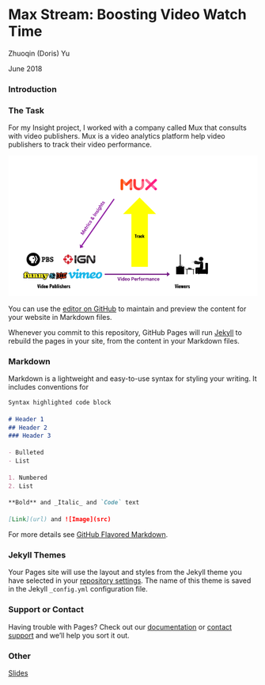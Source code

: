 # Max Stream: Boosting Video Watch Time
Zhuoqin (Doris) Yu 

June 2018

### Introduction

### The Task
For my Insight project, I worked with a company called Mux that consults with video publishers. Mux is a video analytics platform help video publishers to track their video performance. 

![mux_intro](https://github.com/zhuoqinyu/MaxStream/blob/master/mux_intro.png)








You can use the [editor on GitHub](https://github.com/zhuoqinyu/MaxStream/edit/master/index.md) to maintain and preview the content for your website in Markdown files.

Whenever you commit to this repository, GitHub Pages will run [Jekyll](https://jekyllrb.com/) to rebuild the pages in your site, from the content in your Markdown files.

### Markdown

Markdown is a lightweight and easy-to-use syntax for styling your writing. It includes conventions for

```markdown
Syntax highlighted code block

# Header 1
## Header 2
### Header 3

- Bulleted
- List

1. Numbered
2. List

**Bold** and _Italic_ and `Code` text

[Link](url) and ![Image](src)
```

For more details see [GitHub Flavored Markdown](https://guides.github.com/features/mastering-markdown/).

### Jekyll Themes

Your Pages site will use the layout and styles from the Jekyll theme you have selected in your [repository settings](https://github.com/zhuoqinyu/MaxStream/settings). The name of this theme is saved in the Jekyll `_config.yml` configuration file.

### Support or Contact

Having trouble with Pages? Check out our [documentation](https://help.github.com/categories/github-pages-basics/) or [contact support](https://github.com/contact) and we’ll help you sort it out.

### Other
[Slides](https://goo.gl/bWNycS)


